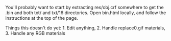 You'll probably want to start by extracting res/obj.crf somewhere to get the .bin and both txt/ and txt/16 directories. Open bin.html locally, and follow the instructions at the top of the page.

Things this doesn't do yet: 1. Edit anything, 2. Handle replace0.gif materials, 3. Handle any RGB materials
